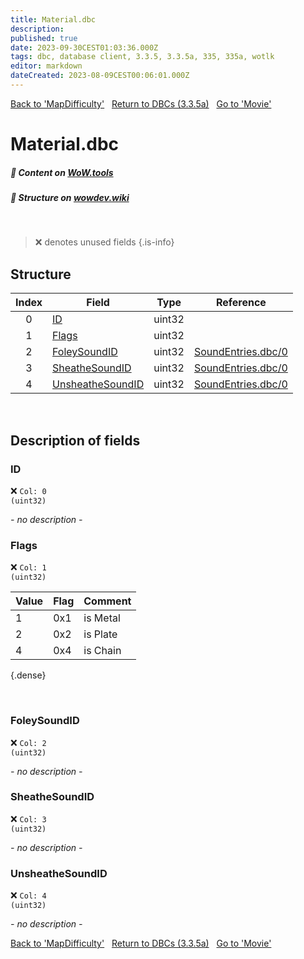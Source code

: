 ```yaml
---
title: Material.dbc
description:
published: true
date: 2023-09-30CEST01:03:36.000Z
tags: dbc, database client, 3.3.5, 3.3.5a, 335, 335a, wotlk
editor: markdown
dateCreated: 2023-08-09CEST00:06:01.000Z
---
```

<a href="https://trinitycore.info/files/DBC/335/mapdifficulty" class="mt-5 v-btn v-btn--depressed v-btn--flat v-btn--outlined theme--light v-size--default darkblue--text text--lighten-3"><span class="v-btn__content"><i aria-hidden="true" class="v-icon notranslate v-icon--left mdi mdi-arrow-left theme--light"></i><span>Back to 'MapDifficulty'</span></span></a>&nbsp;&nbsp;&nbsp;<a href="https://trinitycore.info/files/DBC/335/home" class="mt-5 v-btn v-btn--depressed v-btn--flat v-btn--outlined theme--light v-size--default darkblue--text text--lighten-3"><span class="v-btn__content"><i aria-hidden="true" class="v-icon notranslate v-icon--left mdi mdi-home-outline theme--light"></i><span>Return to DBCs (3.3.5a)</span></span></a>&nbsp;&nbsp;&nbsp;<a href="https://trinitycore.info/files/DBC/335/movie" class="mt-5 v-btn v-btn--depressed v-btn--flat v-btn--outlined theme--light v-size--default darkblue--text text--lighten-3"><span class="v-btn__content"><span>Go to 'Movie'</span><i aria-hidden="true" class="v-icon notranslate v-icon--right mdi mdi-arrow-right theme--light"></i></span></a>

# Material.dbc
##### :open_book: Content on [WoW.tools](https://wow.tools/dbc/?dbc=material&build=3.3.5.12340)
##### :pencil: Structure on [wowdev.wiki](https://wowdev.wiki/DB/Material)
&nbsp;

> :x: denotes unused fields
{.is-info}


## Structure

| Index | Field | Type | Reference |
| :---: | --- | :---: | --- |
| 0 | [ID](#id) | uint32 |  |
| 1 | [Flags](#flags) | uint32 |  |
| 2 | [FoleySoundID](#foleysoundid) | uint32 | [SoundEntries.dbc/0](/files/DBC/335/soundentries#id) |
| 3 | [SheatheSoundID](#sheathesoundid) | uint32 | [SoundEntries.dbc/0](/files/DBC/335/soundentries#id) |
| 4 | [UnsheatheSoundID](#unsheathesoundid) | uint32 | [SoundEntries.dbc/0](/files/DBC/335/soundentries#id) |
&nbsp;
## Description of fields

### ID
:x: <code>Col: 0 (uint32)</code>

*- no description -*
&nbsp;

### Flags
:x: <code>Col: 1 (uint32)</code>

| Value | Flag | Comment |
|-------|------|---------|
| 1 | 0x1 | is Metal |
| 2 | 0x2 | is Plate |
| 4 | 0x4 | is Chain |
{.dense}

&nbsp;

### FoleySoundID
:x: <code>Col: 2 (uint32)</code>

*- no description -*
&nbsp;

### SheatheSoundID
:x: <code>Col: 3 (uint32)</code>

*- no description -*
&nbsp;

### UnsheatheSoundID
:x: <code>Col: 4 (uint32)</code>

*- no description -*
&nbsp;

<a href="https://trinitycore.info/files/DBC/335/mapdifficulty" class="mt-5 v-btn v-btn--depressed v-btn--flat v-btn--outlined theme--light v-size--default darkblue--text text--lighten-3"><span class="v-btn__content"><i aria-hidden="true" class="v-icon notranslate v-icon--left mdi mdi-arrow-left theme--light"></i><span>Back to 'MapDifficulty'</span></span></a>&nbsp;&nbsp;&nbsp;<a href="https://trinitycore.info/files/DBC/335/home" class="mt-5 v-btn v-btn--depressed v-btn--flat v-btn--outlined theme--light v-size--default darkblue--text text--lighten-3"><span class="v-btn__content"><i aria-hidden="true" class="v-icon notranslate v-icon--left mdi mdi-home-outline theme--light"></i><span>Return to DBCs (3.3.5a)</span></span></a>&nbsp;&nbsp;&nbsp;<a href="https://trinitycore.info/files/DBC/335/movie" class="mt-5 v-btn v-btn--depressed v-btn--flat v-btn--outlined theme--light v-size--default darkblue--text text--lighten-3"><span class="v-btn__content"><span>Go to 'Movie'</span><i aria-hidden="true" class="v-icon notranslate v-icon--right mdi mdi-arrow-right theme--light"></i></span></a>

